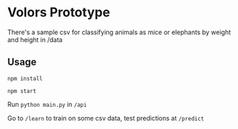 # Volors Prototype

There's a sample csv for classifying animals as mice or elephants by weight and height in /data


## Usage

`npm install`

`npm start`

Run `python main.py` in `/api`

Go to `/learn` to train on some csv data, test predictions at `/predict`
